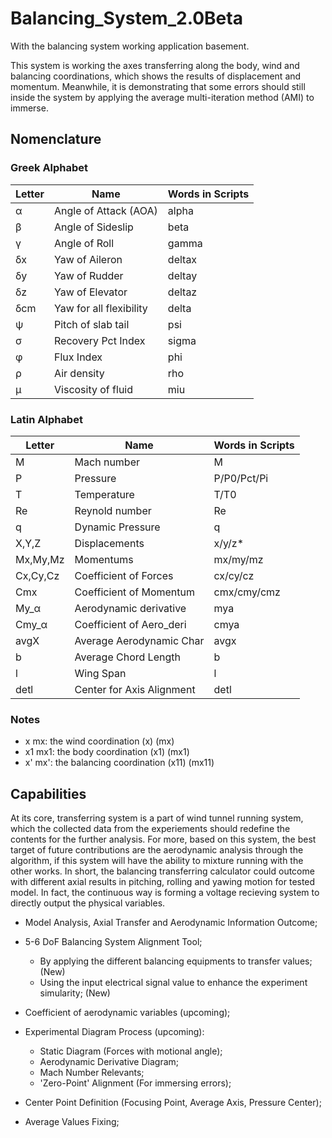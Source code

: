 # Balancing_System_2.0Beta
With the balancing system working application basement.

This system is working the axes transferring along the body, wind and balancing coordinations, which shows the results of displacement and momentum. Meanwhile, it is demonstrating that some errors should still inside the system by applying the average multi-iteration method (AMI) to immerse.

## Nomenclature

### Greek Alphabet
|  Letter  |           Name            |     Words in Scripts    |
|----------|---------------------------|-------------------------|
|    α     |   Angle of Attack (AOA)   |          alpha          |
|    β     |   Angle of Sideslip       |          beta           |
|    γ     |   Angle of Roll           |          gamma          |
|    δx    |   Yaw of Aileron          |          deltax         |
|    δy    |   Yaw of Rudder           |          deltay         |
|    δz    |   Yaw of Elevator         |          deltaz         |
|    δcm   |   Yaw for all flexibility |          delta          |
|    ψ     |   Pitch of slab tail      |          psi            |
|    σ     |   Recovery Pct Index      |          sigma          |
|    φ     |   Flux Index              |          phi            |
|    ρ     |   Air density             |          rho            |
|    μ     |   Viscosity of fluid      |          miu            |

### Latin Alphabet
|  Letter  |           Name            |     Words in Scripts    |
|----------|---------------------------|-------------------------|
|    M     |        Mach number        |            M            |
|    P     |          Pressure         |       P/P0/Pct/Pi       |
|    T     |        Temperature        |           T/T0          |
|    Re    |       Reynold number      |            Re           |
|    q     |      Dynamic Pressure     |            q            |
|  X,Y,Z   |       Displacements       |          x/y/z*         |
| Mx,My,Mz |         Momentums         |         mx/my/mz        |
| Cx,Cy,Cz |    Coefficient of Forces  |         cx/cy/cz        |
|   Cmx    |  Coefficient of Momentum  |       cmx/cmy/cmz       |
|   My_α   |  Aerodynamic derivative   |           mya           |
|  Cmy_α   | Coefficient of Aero_deri  |           cmya          |
|   avgX   |  Average Aerodynamic Char |           avgx          |
|    b     |    Average Chord Length   |            b            |
|    l     |          Wing Span        |            l            |
|   detl   | Center for Axis Alignment |           detl          |

### Notes
* x  mx: the wind coordination       (x)    (mx)
* x1 mx1: the body coordination      (x1)   (mx1)
* x' mx': the balancing coordination (x11)  (mx11)


## Capabilities
At its core, transferring system is a part of wind tunnel running system, which the collected data from the experiements should redefine the contents for the further analysis. For more, based on this system, the best target of future contributions are the aerodynamic analysis through the algorithm, if this system will have the ability to mixture running with the other works.
In short, the balancing transferring calculator could outcome with different axial results in pitching, rolling and yawing motion for tested model. In fact, the continuous way is forming a voltage recieving system to directly output the physical variables.
* Model Analysis, Axial Transfer and Aerodynamic Information Outcome;
* 5-6 DoF Balancing System Alignment Tool;
  + By applying the different balancing equipments to transfer values; (New)
  + Using the input electrical signal value to enhance the experiment simularity; (New)
* Coefficient of aerodynamic variables (upcoming);
* Experimental Diagram Process (upcoming):
  + Static Diagram (Forces with motional angle);
  + Aerodynamic Derivative Diagram;
  + Mach Number Relevants;
  + 'Zero-Point' Alignment (For immersing errors);

* Center Point Definition (Focusing Point, Average Axis, Pressure Center);
* Average Values Fixing;










